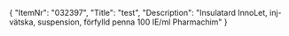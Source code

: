 {
  "ItemNr": "032397",
  "Title": "test",
  "Description": "Insulatard InnoLet, inj-vätska, suspension, förfylld penna 100 IE/ml Pharmachim"
}